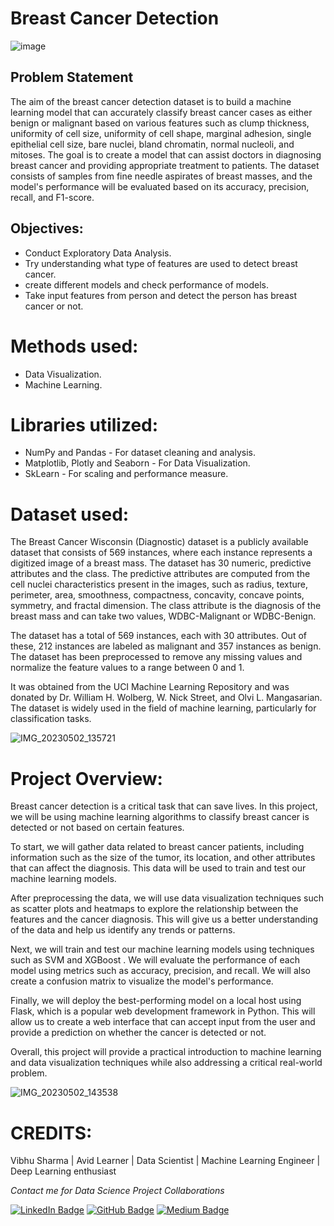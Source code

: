 
# Breast Cancer Detection 

![image](https://user-images.githubusercontent.com/107554669/235616620-7df9eb17-6e26-43d1-89eb-4f06472198c1.png)


## Problem Statement
The aim of the breast cancer detection dataset is to build a machine learning model that can accurately classify breast cancer cases as either benign or malignant based on various features such as clump thickness, uniformity of cell size, uniformity of cell shape, marginal adhesion, single epithelial cell size, bare nuclei, bland chromatin, normal nucleoli, and mitoses. The goal is to create a model that can assist doctors in diagnosing breast cancer and providing appropriate treatment to patients. The dataset consists of samples from fine needle aspirates of breast masses, and the model's performance will be evaluated based on its accuracy, precision, recall, and F1-score.

## Objectives:
* Conduct Exploratory Data Analysis.
* Try understanding what type of features are used to detect breast cancer.
* create different models and check performance of models.
* Take input features from person and detect the person has breast cancer or not.

# Methods used:
* Data Visualization.
* Machine Learning.
# Libraries utilized:
* NumPy and Pandas - For dataset cleaning and analysis.
* Matplotlib, Plotly and Seaborn - For Data Visualization.
* SkLearn - For scaling and performance measure.
# Dataset used:
The Breast Cancer Wisconsin (Diagnostic) dataset is a publicly available dataset that consists of 569 instances, where each instance represents a digitized image of a breast mass. The dataset has 30 numeric, predictive attributes and the class. The predictive attributes are computed from the cell nuclei characteristics present in the images, such as radius, texture, perimeter, area, smoothness, compactness, concavity, concave points, symmetry, and fractal dimension. The class attribute is the diagnosis of the breast mass and can take two values, WDBC-Malignant or WDBC-Benign.

The dataset has a total of 569 instances, each with 30 attributes. Out of these, 212 instances are labeled as malignant and 357 instances as benign. The dataset has been preprocessed to remove any missing values and normalize the feature values to a range between 0 and 1.

It was obtained from the UCI Machine Learning Repository and was donated by Dr. William H. Wolberg, W. Nick Street, and Olvi L. Mangasarian. The dataset is widely used in the field of machine learning, particularly for classification tasks.

![IMG_20230502_135721](https://user-images.githubusercontent.com/107554669/235624880-39272a5d-01fb-42d2-ae68-ac160f640e1f.jpg)

# Project Overview:

Breast cancer detection is a critical task that can save lives. In this project, we will be using machine learning algorithms to classify breast cancer is detected or not based on certain features.

To start, we will gather data related to breast cancer patients, including information such as the size of the tumor, its location, and other attributes that can affect the diagnosis. This data will be used to train and test our machine learning models.

After preprocessing the data, we will use data visualization techniques such as scatter plots and heatmaps to explore the relationship between the features and the cancer diagnosis. This will give us a better understanding of the data and help us identify any trends or patterns.

Next, we will train and test our machine learning models using techniques such as SVM and XGBoost . We will evaluate the performance of each model using metrics such as accuracy, precision, and recall. We will also create a confusion matrix to visualize the model's performance.

Finally, we will deploy the best-performing model on a local host using Flask, which is a popular web development framework in Python. This will allow us to create a web interface that can accept input from the user and provide a prediction on whether the cancer is detected or not.

Overall, this project will provide a practical introduction to machine learning and data visualization techniques while also addressing a critical real-world problem.

![IMG_20230502_143538](https://user-images.githubusercontent.com/107554669/235625920-53d7be9a-c5c2-4158-8586-ad7f55971caf.jpg)

# CREDITS:

 Vibhu Sharma | Avid Learner | Data Scientist | Machine Learning Engineer | Deep Learning enthusiast

<p> <i> Contact me for Data Science Project Collaborations</i></p>


[![LinkedIn Badge](https://img.shields.io/badge/LinkedIn-0077B5?style=for-the-badge&logo=linkedin&logoColor=white)](https://www.linkedin.com/in/vbhsharma7/)
[![GitHub Badge](https://img.shields.io/badge/GitHub-100000?style=for-the-badge&logo=github&logoColor=white)](https://github.com/vbhsharma7)
[![Medium Badge](https://img.shields.io/badge/Medium-1DA1F2?style=for-the-badge&logo=medium&logoColor=white)](https://medium.com/@vbhsharma7)
